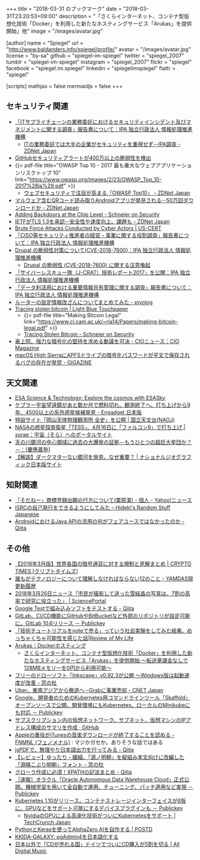 +++
title = "2018-03-31 のブックマーク"
date =  "2018-03-31T23:20:53+09:00"
description = "「さくらインターネット、コンテナ型仮想化技術「Docker」を利用した新たなホスティングサービス「Arukas」を提供開始」他"
image = "/images/avatar.jpg"

[author]
name      = "Spiegel"
url       = "http://www.baldanders.info/spiegel/profile/"
avatar    = "/images/avatar.jpg"
license   = "by-sa"
github    = "spiegel-im-spiegel"
twitter   = "spiegel_2007"
tumblr    = "spiegel-im-spiegel"
instagram = "spiegel_2007"
flickr    = "spiegel"
facebook  = "spiegel.im.spiegel"
linkedin  = "spiegelimspiegel"
flattr    = "spiegel"

[scripts]
  mathjax = false
  mermaidjs = false
+++

## セキュリティ関連

- [「ITサプライチェーンの業務委託におけるセキュリティインシデント及びマネジメントに関する調査」報告書について：IPA 独立行政法人 情報処理推進機構](https://www.ipa.go.jp/security/fy29/reports/scrm/index.html)
    - [ITの業務委託では大半の企業がセキュリティを重視せず--IPA調査 - ZDNet Japan](https://japan.zdnet.com/article/35116692/)
- [GitHubセキュリティアラートが400万以上の脆弱性を検出](https://www.infoq.com/jp/news/2018/03/github-vulnerability-alerts-resp)
- {{< pdf-file title="OWASP Top 10 - 2017 最も重大なウェブアプリケーションリスクトップ 10" link="https://www.owasp.org/images/2/23/OWASP_Top_10-2017%28ja%29.pdf" >}}
    - [ウェブセキュリティで注目が高まる「OWASP Top10」 - ZDNet Japan](https://japan.zdnet.com/article/35116378/)
- [マルウェア含むQRコード読み取りAndroidアプリが発見される--50万回ダウンロードか - ZDNet Japan](https://japan.zdnet.com/article/35116720/)
- [Adding Backdoors at the Chip Level - Schneier on Security](https://www.schneier.com/blog/archives/2018/03/adding_backdoor.html)
- [IETFがTLS 1.3を承認--安全性や速度向上、課題も - ZDNet Japan](https://japan.zdnet.com/article/35116733/)
- [Brute Force Attacks Conducted by Cyber Actors | US-CERT](https://www.us-cert.gov/ncas/alerts/TA18-086A)
- [「CISO等セキュリティ推進者の経営・事業に関する役割調査」報告書について：IPA 独立行政法人 情報処理推進機構](https://www.ipa.go.jp/security/fy29/reports/ciso/index.html)
- [Drupal の脆弱性対策について(CVE-2018-7600)：IPA 独立行政法人 情報処理推進機構](https://www.ipa.go.jp/security/ciadr/vul/20180329-drupal.html)
    - [Drupal の脆弱性 (CVE-2018-7600) に関する注意喚起](http://www.jpcert.or.jp/at/2018/at180012.html)
- [「サイバーレスキュー隊（J-CRAT）技術レポート2017」を公開：IPA 独立行政法人 情報処理推進機構](https://www.ipa.go.jp/security/J-CRAT/report/20180329.html)
- [「データ利活用における重要情報共有管理に関する調査」報告書について：IPA 独立行政法人 情報処理推進機構](https://www.ipa.go.jp/security/fy29/reports/ts_research/20180329.html)
- [ルーターの設定情報改ざんについてまとめてみた - piyolog](http://d.hatena.ne.jp/Kango/20180328/1522253693)
- [Tracing stolen bitcoin | Light Blue Touchpaper](https://www.lightbluetouchpaper.org/2018/03/26/tracing-stolen-bitcoin/)
    - {{< pdf-file title="Making Bitcoin Legal" link="https://www.cl.cam.ac.uk/~rja14/Papers/making-bitcoin-legal.pdf" >}}
    - [Tracing Stolen Bitcoin - Schneier on Security](https://www.schneier.com/blog/archives/2018/03/tracing_stolen_.html)
- [豪上院、強力な暗号化の堅持を求める動議を可決 - CIOニュース：CIO Magazine](http://tech.nikkeibp.co.jp/it/atcl/idg/14/481709/032900419/)
- [macOS High SierraにAPFSドライブの暗号化パスワードが平文で保存されるバグの存在が発覚 - GIGAZINE](https://gigazine.net/news/20180330-password-saved-making-apfs-volumes/)

## 天文関連

- [ESA Science & Technology: Explore the cosmos with ESASky](http://sci.esa.int/astrophysics/60099-explore-the-cosmos-with-esasky/)
- [ケプラー宇宙望遠鏡があと数か月で燃料切れ、観測終了へ。打ち上げから9年、4500以上の系外惑星候補発見 - Engadget 日本版](https://japanese.engadget.com/2018/03/15/9-4500/)
- [特設サイト「岡山天体物理観測所 全史」を公開 | 国立天文台(NAOJ)](https://www.nao.ac.jp/news/topics/2018/20180327-oao.html)
- [NASAの惑星探査衛星「TESS」、4月16日に「ファルコン9」で打ち上げ | sorae：宇宙（そら）へのポータルサイト](http://sorae.info/030201/2018_03_29_nasa-2.html)
- [天の川銀河の中心領域に過去の大爆発の証拠－もうひとつの超巨大星団か？－：[慶應義塾]](https://www.keio.ac.jp/ja/press-releases/2018/3/29/28-43280/)
- [【解説】ダークマターない銀河を発見、なぜ重要？ | ナショナルジオグラフィック日本版サイト](http://natgeo.nikkeibp.co.jp/atcl/news/18/033000143/)

## 知財関連

- [「そだねー」商標登録出願の行方について(栗原潔) - 個人 - Yahoo!ニュース](https://news.yahoo.co.jp/byline/kuriharakiyoshi/20180323-00083054/)
- [ISRCの自己発行をできるようにしてみた – Hideki's Random Stuff Japanese](https://ja.hideki.hclippr.com/2018/03/27/isrc%e3%81%ae%e8%87%aa%e5%b7%b1%e7%99%ba%e8%a1%8c%e3%82%92%e3%81%a7%e3%81%8d%e3%82%8b%e3%82%88%e3%81%86%e3%81%ab%e3%81%97%e3%81%a6%e3%81%bf%e3%81%9f/)
- [AndroidにおけるJava APIの流用の何がフェアユースではなかったのか - Qiita](https://qiita.com/zinbe/items/87d20c663105e62d7050)

## その他

- [【2018年3月版】世界各国の暗号通貨に対する規制と見解まとめ | CRYPTO TIMES [クリプトタイムズ]](https://crypto-times.jp/world-regulation/)
- [誰もがテクノロジーについて理解しなければならない12のこと - YAMDAS現更新履歴](http://d.hatena.ne.jp/yomoyomo/20180325/understandabouttech)
- [2018年3月26日ニュース「市民が撮影して送った雪結晶の写真は、7割の高率で研究に役立った」 | SciencePortal](https://scienceportal.jst.go.jp/news/newsflash_review/newsflash/2018/03/20180326_01.html)
- [Google Testで組み込みソフトをテストする - Qiita](https://qiita.com/mitazet/items/211f9dfb63f4e358cf83)
- [GitLab、CI/CD機能にGitHubやBitBucketなど外部のリポジトリが設定可能に。GitLab 10.6リリース － Publickey](http://www.publickey1.jp/blog/18/gitlabcicdgithubbitbucketgitlab_106.html)
- [「技術チュートリアルをnoteで売る」っていう社会実験をしてみた結果、めっちゃくちゃ可能性を感じた話|Review of My Life](https://review-of-my-life.blogspot.jp/2018/03/note-tech-monetize.html)
- [Arukas｜Dockerホスティング](https://arukas.io/)
    - [さくらインターネット、コンテナ型仮想化技術「Docker」を利用した新たなホスティングサービス「Arukas」を提供開始 ～転送量課金なしで128MBメモリーを0円から利用可能～](https://www.sakura.ad.jp/press/2018/0326_arukas/)
- [フリーのドローソフト「Inkscape」v0.92.3が公開 ～Windows版は起動速度が改善 - 窓の杜](https://forest.watch.impress.co.jp/docs/news/1113580.html)
- [Uber、東南アジアから撤退へ--Grabに事業売却 - CNET Japan](https://japan.cnet.com/article/35116713/)
- [Google、開発者のためのKubernetes用コマンドラインツール「Skaffold」オープンソースで公開。開発環境にもKubernetes、ローカルのMinikubeにも対応 － Publickey](http://www.publickey1.jp/blog/18/googlekubernetesskaffoldkubernetesminikube.html)
- [サブスクリプション内の仮想ネットワーク、サブネット、仮想マシンのIPアドレス構成のサマリを作成 · GitHub](https://gist.github.com/mtsukamoto/199d3581dc8b3b66c6dd64ecba803b4c)
- [Appleの重役がiTunesの音楽ダウンロードが終了することを認める - FNMNL (フェノメナル)](http://fnmnl.tv/2018/03/27/50071?articleview=more) : マジかガセか。ありそうな話ではある
- [jsPDFで、無理やり日本語出力を行ってみる - Qiita](https://qiita.com/JunichiWatanuki/items/07bcb842e5532068fd62)
- [【レビュー】ゆったり・繊細、「源ノ明朝」を縦組み本文向けに改編した「源暎こぶり明朝」フォント - 窓の杜](https://forest.watch.impress.co.jp/docs/review/1113819.html)
- [クローラ作成に必須！XPATHの記法まとめ - Qiita](https://qiita.com/rllllho/items/cb1187cec0fb17fc650a)
- [［速報］オラクル「Oracle Autonomous Data Warehouse Cloud」正式公開。機械学習を用いて全自動で運用、チューニング、パッチ適用など実現 － Publickey](http://www.publickey1.jp/blog/18/oracle_autonomous_data_warehouse_cloud.html)
- [Kubernetes 1.10がリリース。コンテナストレージインターフェイスがβ版に、GPUなどをサポート可能にするデバイスプラグインも － Publickey](http://www.publickey1.jp/blog/18/kubernetes_110gpu.html)
    - [NvidiaのGPUによる高速化技術がついにKubernetesをサポート  |  TechCrunch Japan](https://jp.techcrunch.com/2018/03/28/2018-03-27-nvidia-brings-joy-by-bringing-gpu-acceleration-to-kubernetes/)
- [PythonとKerasを使ってAlphaZero AIを自作する | POSTD](https://postd.cc/applied-data-sciencehow-to-build-your-own-alphazero-ai-using-python-and-keras/)
- [KKIDA-GALAXY: pgAdmin4を日本語化する](http://kkida-galaxy.blogspot.jp/2017/12/pgadmin4ja.html)
- [日本以外で「CDが売れる国」ドイツでついにCD購入が5割を切る | All Digital Music](http://jaykogami.com/2018/03/15091.html)
